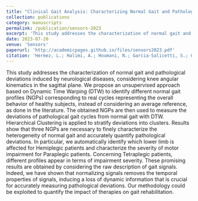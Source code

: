 ```yaml
---
title: "Clinical Gait Analysis: Characterizing Normal Gait and Pathological Deviations Due to Neurological Diseases"
collection: publications
category: manuscripts
permalink: /publication/sensors-2023
excerpt: 'This study addresses the characterization of normal gait and pathological deviations induced by neurological diseases, considering non-normalized knee angular kinematics in the sagittal plane.'
date: 2023-07-20
venue: 'Sensors'
paperurl: 'http://academicpages.github.io/files/sensors2023.pdf'
citation: 'Hermez, L.; Halimi, A.; Houmani, N.; Garcia-Salicetti, S.; Galarraga, O.; Vigneron, V. &quotClinical Gait Analysis: Characterizing Normal Gait and Pathological Deviations Due to Neurological Diseases&quot, <i>Sensors</i> <b>2023</b>, 23, 6566. https://doi.org/10.3390/s23146566'
---
```


This study addresses the characterization of normal gait and pathological deviations induced by neurological diseases, considering knee angular kinematics in the sagittal plane. We propose an unsupervised approach based on Dynamic Time Warping (DTW) to identify different normal gait profiles (NGPs) corresponding to real cycles representing the overall behavior of healthy subjects, instead of considering an average reference, as done in the literature. The obtained NGPs are then used to measure the deviations of pathological gait cycles from normal gait with DTW. Hierarchical Clustering is applied to stratify deviations into clusters. Results show that three NGPs are necessary to finely characterize the heterogeneity of normal gait and accurately quantify pathological deviations. In particular, we automatically identify which lower limb is affected for Hemiplegic patients and characterize the severity of motor impairment for Paraplegic patients. Concerning Tetraplegic patients, different profiles appear in terms of impairment severity. These promising results are obtained by considering the raw description of gait signals. Indeed, we have shown that normalizing signals removes the temporal properties of signals, inducing a loss of dynamic information that is crucial for accurately measuring pathological deviations. Our methodology could be exploited to quantify the impact of therapies on gait rehabilitation.
